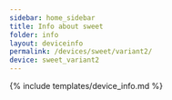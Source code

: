 ```yaml
---
sidebar: home_sidebar
title: Info about sweet
folder: info
layout: deviceinfo
permalink: /devices/sweet/variant2/
device: sweet_variant2
---
```

{% include templates/device_info.md %}
